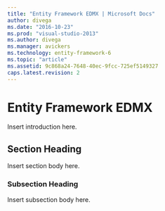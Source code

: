 ```yaml
---
title: "Entity Framework EDMX | Microsoft Docs"
author: divega
ms.date: "2016-10-23"
ms.prod: "visual-studio-2013"
ms.author: divega
ms.manager: avickers
ms.technology: entity-framework-6
ms.topic: "article"
ms.assetid: 9c868a24-7648-40ec-9fcc-725ef5149327
caps.latest.revision: 2
---
```

# Entity Framework EDMX
Insert introduction here.  
  
## Section Heading  
 Insert section body here.  
  
### Subsection Heading  
 Insert subsection body here.